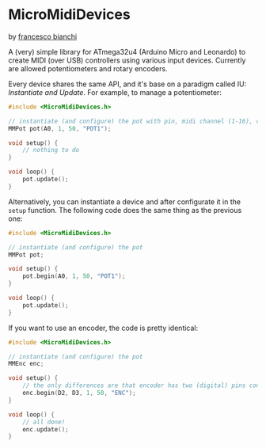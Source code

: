 # MicroMidiDevices

by [francesco bianchi](https://www.francescobianchi.cloud)

A (very) simple library for ATmega32u4 (Arduino Micro and Leonardo) to create MIDI (over USB) controllers using various input devices. Currently are allowed potentiometers and rotary encoders.

Every device shares the same API, and it's base on a paradigm called IU: *Instantiate and Update*. For example, to manage a potentiometer:

```c++
#include <MicroMidiDevices.h>

// instantiate (and configure) the pot with pin, midi channel (1-16), controller number and label for debugging
MMPot pot(A0, 1, 50, "POT1");

void setup() {
    // nothing to do
}

void loop() {
    pot.update();
}
```

Alternatively, you can instantiate a device and after configurate it in the `setup` function. The following code does the same thing as the previous one:

```c++
#include <MicroMidiDevices.h>

// instantiate (and configure) the pot
MMPot pot;

void setup() {
    pot.begin(A0, 1, 50, "POT1");
}

void loop() {
    pot.update();
}
```

If you want to use an encoder, the code is pretty identical:

```c++
#include <MicroMidiDevices.h>

// instantiate (and configure) the pot
MMEnc enc;

void setup() {
    // the only differences are that encoder has two (digital) pins connected
    enc.begin(D2, D3, 1, 50, "ENC");
}

void loop() {
    // all done!
    enc.update();
}
```


